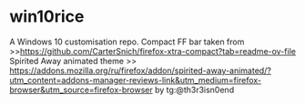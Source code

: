 # win10rice
A Windows 10 customisation repo.
Compact FF bar taken from >>https://github.com/CarterSnich/firefox-xtra-compact?tab=readme-ov-file
Spirited Away animated theme >> https://addons.mozilla.org/ru/firefox/addon/spirited-away-animated/?utm_content=addons-manager-reviews-link&utm_medium=firefox-browser&utm_source=firefox-browser
by tg:@th3r3isn0end
